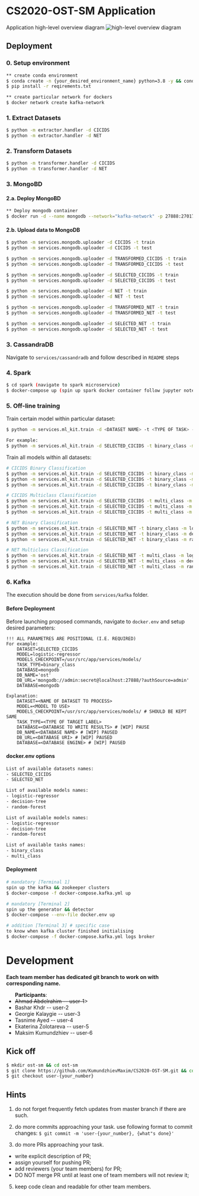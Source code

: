 # CS2020-OST-SM Application 
Application high-level overview diagram
![high-level overview diagram](omissions/ost-high-levele-diagrame.png)

## Deployment
###  0. Setup environment
```bash
** create conda environment
$ conda create -n {your_desired_environment_name} python=3.8 -y && conda activate {your_desired_environment_name}
$ pip install -r reqirements.txt

** create particular network for dockers
$ docker network create kafka-network 
```

###  1. Extract Datasets
```bash
$ python -m extractor.handler -d CICIDS 
$ python -m extractor.handler -d NET 
```

###  2. Transform Datasets
```bash
$ python -m transformer.handler -d CICIDS 
$ python -m transformer.handler -d NET 
```

### 3. MongoBD
#### 2.a. Deploy MongoBD
```bash
** Deploy mongodb container   
$ docker run -d --name mongodb --network="kafka-network" -p 27888:27017 -e MONGO_INITDB_ROOT_USERNAME=admin -e MONGO_INITDB_ROOT_PASSWORD=secret mongo
```
#### 2.b. Upload data to MongoDB
```bash
$ python -m services.mongodb.uploader -d CICIDS -t train
$ python -m services.mongodb.uploader -d CICIDS -t test

$ python -m services.mongodb.uploader -d TRANSFORMED_CICIDS -t train
$ python -m services.mongodb.uploader -d TRANSFORMED_CICIDS -t test

$ python -m services.mongodb.uploader -d SELECTED_CICIDS -t train
$ python -m services.mongodb.uploader -d SELECTED_CICIDS -t test

$ python -m services.mongodb.uploader -d NET -t train
$ python -m services.mongodb.uploader -d NET -t test

$ python -m services.mongodb.uploader -d TRANSFORMED_NET -t train
$ python -m services.mongodb.uploader -d TRANSFORMED_NET -t test

$ python -m services.mongodb.uploader -d SELECTED_NET -t train
$ python -m services.mongodb.uploader -d SELECTED_NET -t test
```

### 3. CassandraDB 
Navigate to `services/cassandradb` and follow described in `README` steps

### 4. Spark
```bash
$ cd spark (navigate to spark microservice) 
$ docker-compose up (spin up spark docker container follow jupyter notebook instructions)
```

### 5. Off-line training
Train certain model within particular dataset:
```bash
$ python -m services.ml_kit.train -d <DATASET NAME> -t <TYPE OF TASK> -m <MODEL NAME>

For example:
$ python -m services.ml_kit.train -d SELECTED_CICIDS -t binary_class -m logistic-regressor 
```

Train all models within all datasets: 
```bash
# CICIDS Binary Classification
$ python -m services.ml_kit.train -d SELECTED_CICIDS -t binary_class -m logistic-regressor
$ python -m services.ml_kit.train -d SELECTED_CICIDS -t binary_class -m decision-tree
$ python -m services.ml_kit.train -d SELECTED_CICIDS -t binary_class -m random-forest

# CICIDS Multiclass Classification
$ python -m services.ml_kit.train -d SELECTED_CICIDS -t multi_class -m logistic-regressor
$ python -m services.ml_kit.train -d SELECTED_CICIDS -t multi_class -m decision-tree 
$ python -m services.ml_kit.train -d SELECTED_CICIDS -t multi_class -m random-forest

# NET Binary Classification
$ python -m services.ml_kit.train -d SELECTED_NET -t binary_class -m logistic-regressor
$ python -m services.ml_kit.train -d SELECTED_NET -t binary_class -m decision-tree
$ python -m services.ml_kit.train -d SELECTED_NET -t binary_class -m random-forest

# NET Multiclass Classification
$ python -m services.ml_kit.train -d SELECTED_NET -t multi_class -m logistic-regressor
$ python -m services.ml_kit.train -d SELECTED_NET -t multi_class -m decision-tree 
$ python -m services.ml_kit.train -d SELECTED_NET -t multi_class -m random-forest
``` 

### 6. Kafka
The execution should be done from `services/kafka` folder. 

#### Before Deployment
Before launching proposed commands, navigate to `docker.env` and setup desired parameters:
```
!!! ALL PARAMETRES ARE POSITIONAL (I.E. REQUIRED)
For example:
    DATASET=SELECTED_CICIDS
    MODEL=logistic-regressor
    MODELS_CHECKPOINT=/usr/src/app/services/models/ 
    TASK_TYPE=binary_class
    DATABASE=mongodb
    DB_NAME='ost'
    DB_URL='mongodb://admin:secret@localhost:27888/?authSource=admin'
    DATABASE=mongodb

Explanation:
    DATASET=<NAME OF DATASET TO PROCESS> 
    MODEL=<MODEL TO USE> 
    MODELS_CHECKPOINT=/usr/src/app/services/models/ # SHOULD BE KEPT SAME
    TASK_TYPE=<TYPE OF TARGET LABEL>
    DATABASE=<DATABASE TO WRITE RESULTS> # [WIP] PAUSE
    DB_NAME=<DATABASE NAME> # [WIP] PAUSED
    DB_URL=<DATABASE URI> # [WIP] PAUSED
    DATABASE=<DATABASE ENGINE> # [WIP] PAUSED
``` 
#### docker.env options
```bash
List of available datasets names:
- SELECTED_CICIDS
- SELECTED_NET
```

```bash
List of available models names:
- logistic-regressor
- decision-tree
- random-forest
```

```bash
List of available models names:
- logistic-regressor
- decision-tree
- random-forest
```

```bash
List of available tasks names:
- binary_class
- multi_class
```
 
#### Deployment
```bash
# mandatory [Terminal 1]
spin up the kafka && zookeeper clusters 
$ docker-compose -f docker-compose.kafka.yml up

# mandatory [Terminal 2]
spin up the generator && detector   
$ docker-compose --env-file docker.env up

# addition [Terminal 3] # specific case
to know when kafka cluster finished initialising 
$ docker-compose -f docker-compose.kafka.yml logs broker 
```


# Development
**Each team member has dedicated git branch to work on with corresponding name.**
<ul><b>Participants</b>:
<li><s>Ahmad Abdelrahim -- user-1</s>></li>
<li>Bashar Khdr -- user-2</li>
<li>Georgie Kalaygie -- user-3</li>
<li>Tasnime Ayed -- user-4</li>
<li>Ekaterina Zolotareva -- user-5</li>
<li>Maksim Kumundzhiev -- user-6</li>
</ul>


## Kick off
```bash
$ mkdir ost-sm && cd ost-sm
$ git clone https://github.com/KumundzhievMaxim/CS2020-OST-SM.git && cd CS2020-OST-SM
$ git checkout user-{your_number}
```

## Hints 
1. do not forget frequently fetch updates from master branch if there are such.   
2. do more commits approaching your task. 
  use following format to commit changes:
  `$ git commit -m 'user-{your_number}, {what"s done}'`

4. do more PRs approaching your task.
  - write explicit description of PR;
  - assign yourself for pushing PR;
  - add reviewers (your team members) for PR;
  - DO NOT merge PR until at least one of team members will not review it;  

5. keep code clean and readable for other team members.